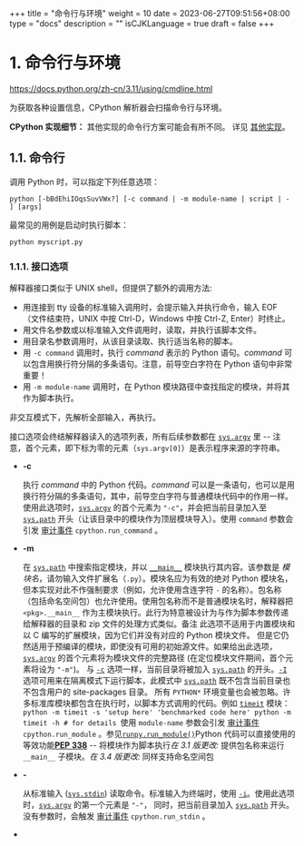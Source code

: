 +++
title = "命令行与环境"
weight = 10
date = 2023-06-27T09:51:56+08:00
type = "docs"
description = ""
isCJKLanguage = true
draft = false
+++

# 1. 命令行与环境

https://docs.python.org/zh-cn/3.11/using/cmdline.html

为获取各种设置信息，CPython 解析器会扫描命令行与环境。

**CPython 实现细节：** 其他实现的命令行方案可能会有所不同。 详见 [其他实现](https://docs.python.org/zh-cn/3.11/reference/introduction.html#implementations)。



## 1.1. 命令行

调用 Python 时，可以指定下列任意选项：

```
python [-bBdEhiIOqsSuvVWx?] [-c command | -m module-name | script | - ] [args]
```

最常见的用例是启动时执行脚本：

```
python myscript.py
```



### 1.1.1. 接口选项

解释器接口类似于 UNIX shell，但提供了额外的调用方法:

- 用连接到 tty 设备的标准输入调用时，会提示输入并执行命令，输入 EOF （文件结束符，UNIX 中按 Ctrl-D，Windows 中按 Ctrl-Z, Enter）时终止。
- 用文件名参数或以标准输入文件调用时，读取，并执行该脚本文件。
- 用目录名参数调用时，从该目录读取、执行适当名称的脚本。
- 用 `-c command` 调用时，执行 *command* 表示的 Python 语句。*command* 可以包含用换行符分隔的多条语句。注意，前导空白字符在 Python 语句中非常重要！
- 用 `-m module-name` 调用时，在 Python 模块路径中查找指定的模块，并将其作为脚本执行。

非交互模式下，先解析全部输入，再执行。

接口选项会终结解释器读入的选项列表，所有后续参数都在 [`sys.argv`](https://docs.python.org/zh-cn/3.11/library/sys.html#sys.argv) 里 -- 注意，首个元素，即下标为零的元素（`sys.argv[0]`）是表示程序来源的字符串。

- **-c** <command>

  执行 *command* 中的 Python 代码。*command* 可以是一条语句，也可以是用换行符分隔的多条语句，其中，前导空白字符与普通模块代码中的作用一样。使用此选项时，[`sys.argv`](https://docs.python.org/zh-cn/3.11/library/sys.html#sys.argv) 的首个元素为 `"-c"`，并会把当前目录加入至 [`sys.path`](https://docs.python.org/zh-cn/3.11/library/sys.html#sys.path) 开头（让该目录中的模块作为顶层模块导入）。使用 `command` 参数会引发 [审计事件](https://docs.python.org/zh-cn/3.11/library/sys.html#auditing) `cpython.run_command` 。

- **-m** <module-name>

  在 [`sys.path`](https://docs.python.org/zh-cn/3.11/library/sys.html#sys.path) 中搜索指定模块，并以 [`__main__`](https://docs.python.org/zh-cn/3.11/library/__main__.html#module-__main__) 模块执行其内容。该参数是 *模块名*，请勿输入文件扩展名（`.py`）。模块名应为有效的绝对 Python 模块名，但本实现对此不作强制要求（例如，允许使用含连字符 `-` 的名称）。包名称（包括命名空间包）也允许使用。使用包名称而不是普通模块名时，解释器把 `<pkg>.__main__` 作为主模块执行。此行为特意被设计为与作为脚本参数传递给解释器的目录和 zip 文件的处理方式类似。备注 此选项不适用于内置模块和以 C 编写的扩展模块，因为它们并没有对应的 Python 模块文件。 但是它仍然适用于预编译的模块，即使没有可用的初始源文件。如果给出此选项，[`sys.argv`](https://docs.python.org/zh-cn/3.11/library/sys.html#sys.argv) 的首个元素将为模块文件的完整路径 (在定位模块文件期间，首个元素将设为 `"-m"`)。 与 [`-c`](https://docs.python.org/zh-cn/3.11/using/cmdline.html#cmdoption-c) 选项一样，当前目录将被加入 [`sys.path`](https://docs.python.org/zh-cn/3.11/library/sys.html#sys.path) 的开头。[`-I`](https://docs.python.org/zh-cn/3.11/using/cmdline.html#cmdoption-I) 选项可用来在隔离模式下运行脚本，此模式中 [`sys.path`](https://docs.python.org/zh-cn/3.11/library/sys.html#sys.path) 既不包含当前目录也不包含用户的 site-packages 目录。 所有 `PYTHON*` 环境变量也会被忽略。许多标准库模块都包含在执行时，以脚本方式调用的代码。例如 [`timeit`](https://docs.python.org/zh-cn/3.11/library/timeit.html#module-timeit) 模块：`python -m timeit -s 'setup here' 'benchmarked code here' python -m timeit -h # for details `使用 `module-name` 参数会引发 [审计事件](https://docs.python.org/zh-cn/3.11/library/sys.html#auditing) `cpython.run_module` 。参见[`runpy.run_module()`](https://docs.python.org/zh-cn/3.11/library/runpy.html#runpy.run_module)Python 代码可以直接使用的等效功能[**PEP 338**](https://peps.python.org/pep-0338/) -- 将模块作为脚本执行*在 3.1 版更改:* 提供包名称来运行 `__main__` 子模块。*在 3.4 版更改:* 同样支持命名空间包



- **-**

  从标准输入 ([`sys.stdin`](https://docs.python.org/zh-cn/3.11/library/sys.html#sys.stdin)) 读取命令。标准输入为终端时，使用 [`-i`](https://docs.python.org/zh-cn/3.11/using/cmdline.html#cmdoption-i)。使用此选项时，[`sys.argv`](https://docs.python.org/zh-cn/3.11/library/sys.html#sys.argv) 的第一个元素是 `"-"`， 同时，把当前目录加入 [`sys.path`](https://docs.python.org/zh-cn/3.11/library/sys.html#sys.path) 开头。没有参数时，会触发 [审计事件](https://docs.python.org/zh-cn/3.11/library/sys.html#auditing) `cpython.run_stdin` 。



- **<script>**

  执行 *script* 中的 Python 代码，该参数应为（绝对或相对）文件系统路径，指向 Python 文件、包含 `__main__.py` 文件的目录，或包含 `__main__.py` 文件的 zip 文件。给出此选项时，[`sys.argv`](https://docs.python.org/zh-cn/3.11/library/sys.html#sys.argv) 的第一个元素就是在命令行中指定的脚本名称。如果脚本名称直接指向 Python 文件，则把该文件所在目录加入 [`sys.path`](https://docs.python.org/zh-cn/3.11/library/sys.html#sys.path) 的开头，并且把该文件当作 [`__main__`](https://docs.python.org/zh-cn/3.11/library/__main__.html#module-__main__) 模块来执行。如果脚本名称指向目录或 zip 文件，则把脚本名加入 [`sys.path`](https://docs.python.org/zh-cn/3.11/library/sys.html#sys.path) 的开头，并把该位置中的 `__main__.py` 文件当作 [`__main__`](https://docs.python.org/zh-cn/3.11/library/__main__.html#module-__main__) 模块来执行。[`-I`](https://docs.python.org/zh-cn/3.11/using/cmdline.html#cmdoption-I) 选项以隔离模式运行脚本，此模式中，[`sys.path`](https://docs.python.org/zh-cn/3.11/library/sys.html#sys.path) 既不包含脚本目录，也不包含用户的 site-packages 目录，还会忽略所有 `PYTHON*` 环境变量。使用 `filename` 参数会引发 [审计事件](https://docs.python.org/zh-cn/3.11/library/sys.html#auditing) `cpython.run_file` 。参见[`runpy.run_path()`](https://docs.python.org/zh-cn/3.11/library/runpy.html#runpy.run_path)Python 代码可以直接使用的等效功能

未给出接口选项时，使用 [`-i`](https://docs.python.org/zh-cn/3.11/using/cmdline.html#cmdoption-i)，`sys.argv[0]` 为空字符串 (`""`)，并把当前目录加至 [`sys.path`](https://docs.python.org/zh-cn/3.11/library/sys.html#sys.path) 的开头。 此外，如果系统支持，还能自动启用 tab 补全和历史编辑（参见 [Readline 配置](https://docs.python.org/zh-cn/3.11/library/site.html#rlcompleter-config)）。

参见

 

[调用解释器](https://docs.python.org/zh-cn/3.11/tutorial/interpreter.html#tut-invoking)

*在 3.4 版更改:* 自动启用 tab 补全和历史编辑。



### 1.1.2. 通用选项

- **-?**

- **-h**

- **--help**

  Print a short description of all command line options and corresponding environment variables and exit.

- **--help-env**

  Print a short description of Python-specific environment variables and exit.*3.11 新版功能.*

- **--help-xoptions**

  Print a description of implementation-specific [`-X`](https://docs.python.org/zh-cn/3.11/using/cmdline.html#cmdoption-X) options and exit.*3.11 新版功能.*

- **--help-all**

  Print complete usage information and exit.*3.11 新版功能.*

- **-V**

- **--version**

  输出 Python 版本号并退出。示例如下：`Python 3.8.0b2+ `输入两次 `V` 选项时，输出更多构建信息，例如：`Python 3.8.0b2+ (3.8:0c076caaa8, Apr 20 2019, 21:55:00) [GCC 6.2.0 20161005] `*3.6 新版功能:* `-VV` 选项。



### 1.1.3. 其他选项

- **-b**

  用 [`str`](https://docs.python.org/zh-cn/3.11/library/stdtypes.html#str) 与 [`bytes`](https://docs.python.org/zh-cn/3.11/library/stdtypes.html#bytes) 或 [`bytearray`](https://docs.python.org/zh-cn/3.11/library/stdtypes.html#bytearray) 对比， 或对比 [`bytes`](https://docs.python.org/zh-cn/3.11/library/stdtypes.html#bytes) 与 [`int`](https://docs.python.org/zh-cn/3.11/library/functions.html#int) 时，会发出警告。重复给出该选项（`-bb`）时会报错。*在 3.5 版更改:* 影响 [`bytes`](https://docs.python.org/zh-cn/3.11/library/stdtypes.html#bytes) 与 [`int`](https://docs.python.org/zh-cn/3.11/library/functions.html#int) 的比较。

- **-B**

  给出此选项时，Python 不在导入源模块时写入 `.pyc` 文件。另请参阅 [`PYTHONDONTWRITEBYTECODE`](https://docs.python.org/zh-cn/3.11/using/cmdline.html#envvar-PYTHONDONTWRITEBYTECODE)。

- **--check-hash-based-pycs** default|always|never

  控制基于哈希值的 `.pyc` 文件的验证行为。 参见 [已缓存字节码的失效](https://docs.python.org/zh-cn/3.11/reference/import.html#pyc-invalidation)。 当设为 `default` 时，已选定和未选定的基于哈希值的字节码缓存文件将根据其默认语义进行验证。 当设为 `always` 时，所有基于哈希值的 `.pyc` 文件，不论是已选定还是未选定的都将根据其对应的源文件进行验证。 当设为 `never` 时，基于哈希值的 `.pyc` 文件将不会根据其对应的源文件进行验证。基于时间戳的 `.pyc` 文件的语义不会受此选项影响。

- **-d**

  开启解析器调试输出（限专家使用，依赖于编译选项）。 另请参阅 [`PYTHONDEBUG`](https://docs.python.org/zh-cn/3.11/using/cmdline.html#envvar-PYTHONDEBUG)。

- **-E**

  忽略所有 `PYTHON*` 环境变量，例如，已设置的 [`PYTHONPATH`](https://docs.python.org/zh-cn/3.11/using/cmdline.html#envvar-PYTHONPATH) 和 [`PYTHONHOME`](https://docs.python.org/zh-cn/3.11/using/cmdline.html#envvar-PYTHONHOME)。See also the [`-P`](https://docs.python.org/zh-cn/3.11/using/cmdline.html#cmdoption-P) and [`-I`](https://docs.python.org/zh-cn/3.11/using/cmdline.html#cmdoption-I) (isolated) options.

- **-i**

  脚本是第一个参数，或使用 [`-c`](https://docs.python.org/zh-cn/3.11/using/cmdline.html#cmdoption-c) 时，即便 [`sys.stdin`](https://docs.python.org/zh-cn/3.11/library/sys.html#sys.stdin) 不是终端，执行脚本或命令后，也会进入交互模式。不读取 [`PYTHONSTARTUP`](https://docs.python.org/zh-cn/3.11/using/cmdline.html#envvar-PYTHONSTARTUP) 文件。本选项用于，脚本触发异常时，检查全局变量或堆栈回溯。 详见 [`PYTHONINSPECT`](https://docs.python.org/zh-cn/3.11/using/cmdline.html#envvar-PYTHONINSPECT)。

- **-I**

  Run Python in isolated mode. This also implies [`-E`](https://docs.python.org/zh-cn/3.11/using/cmdline.html#cmdoption-E), [`-P`](https://docs.python.org/zh-cn/3.11/using/cmdline.html#cmdoption-P) and [`-s`](https://docs.python.org/zh-cn/3.11/using/cmdline.html#cmdoption-s) options.In isolated mode [`sys.path`](https://docs.python.org/zh-cn/3.11/library/sys.html#sys.path) contains neither the script's directory nor the user's site-packages directory. All `PYTHON*` environment variables are ignored, too. Further restrictions may be imposed to prevent the user from injecting malicious code.*3.4 新版功能.*

- **-O**

  移除 assert 语句以及任何以 [`__debug__`](https://docs.python.org/zh-cn/3.11/library/constants.html#debug__) 的值作为条件的代码。 通过在 `.pyc` 扩展名之前添加 `.opt-1` 来扩充已编译文件 ([bytecode](https://docs.python.org/zh-cn/3.11/glossary.html#term-bytecode)) 的文件名 (参见 [**PEP 488**](https://peps.python.org/pep-0488/))。 另请参阅 [`PYTHONOPTIMIZE`](https://docs.python.org/zh-cn/3.11/using/cmdline.html#envvar-PYTHONOPTIMIZE)。*在 3.5 版更改:* 依据 [**PEP 488**](https://peps.python.org/pep-0488/) 修改 `.pyc` 文件名。

- **-OO**

  在启用 [`-O`](https://docs.python.org/zh-cn/3.11/using/cmdline.html#cmdoption-O) 的同时丢弃文档字符串。 通过在 `.pyc` 扩展名之前添加 `.opt-2` 来扩展已编译文件 ([bytecode](https://docs.python.org/zh-cn/3.11/glossary.html#term-bytecode)) 的文件名 (参见 [**PEP 488**](https://peps.python.org/pep-0488/))。*在 3.5 版更改:* 依据 [**PEP 488**](https://peps.python.org/pep-0488/) 修改 `.pyc` 文件名。

- **-P**

  Don't prepend a potentially unsafe path to [`sys.path`](https://docs.python.org/zh-cn/3.11/library/sys.html#sys.path):`python -m module` command line: Don't prepend the current working directory.`python script.py` command line: Don't prepend the script's directory. If it's a symbolic link, resolve symbolic links.`python -c code` and `python` (REPL) command lines: Don't prepend an empty string, which means the current working directory.See also the [`PYTHONSAFEPATH`](https://docs.python.org/zh-cn/3.11/using/cmdline.html#envvar-PYTHONSAFEPATH) environment variable, and [`-E`](https://docs.python.org/zh-cn/3.11/using/cmdline.html#cmdoption-E) and [`-I`](https://docs.python.org/zh-cn/3.11/using/cmdline.html#cmdoption-I) (isolated) options.*3.11 新版功能.*

- **-q**

  即使在交互模式下也不显示版权和版本信息。*3.2 新版功能.*

- **-R**

  开启哈希随机化。 此选项权 [`PYTHONHASHSEED`](https://docs.python.org/zh-cn/3.11/using/cmdline.html#envvar-PYTHONHASHSEED) 环境变量设置为 `0` 时起作用，因为哈希随机化是默认启用的。在Python的早期版本中，此选项启用哈希随机化，将 str 和 bytes 的对象 `__hash__()` 的值 "加盐" 为不可预测的随机值。虽然它们在单个Python进程中保持不变，但是在重复调用的Python进程之间它们是不可预测的。Hash randomization is intended to provide protection against a denial-of-service caused by carefully chosen inputs that exploit the worst case performance of a dict construction, O(n2) complexity. See http://ocert.org/advisories/ocert-2011-003.html for details.[`PYTHONHASHSEED`](https://docs.python.org/zh-cn/3.11/using/cmdline.html#envvar-PYTHONHASHSEED) 允许你为哈希种子密码设置一个固定值。*在 3.7 版更改:* 此选项不会再被忽略。*3.2.3 新版功能.*

- **-s**

  不要将 [`用户 site-packages 目录`](https://docs.python.org/zh-cn/3.11/library/site.html#site.USER_SITE) 添加到 [`sys.path`](https://docs.python.org/zh-cn/3.11/library/sys.html#sys.path)。参见 [**PEP 370**](https://peps.python.org/pep-0370/) -- 分用户的 site-packages 目录

- **-S**

  禁用 [`site`](https://docs.python.org/zh-cn/3.11/library/site.html#module-site) 的导入及其所附带的基于站点对 [`sys.path`](https://docs.python.org/zh-cn/3.11/library/sys.html#sys.path) 的操作。 如果 [`site`](https://docs.python.org/zh-cn/3.11/library/site.html#module-site) 会在稍后被显式地导入也会禁用这些操作 (如果你希望触发它们则应调用 [`site.main()`](https://docs.python.org/zh-cn/3.11/library/site.html#site.main))。

- **-u**

  强制 stdout 和 stderr 流不使用缓冲。 此选项对 stdin 流无影响。另请参阅 [`PYTHONUNBUFFERED`](https://docs.python.org/zh-cn/3.11/using/cmdline.html#envvar-PYTHONUNBUFFERED)。*在 3.7 版更改:* stdout 和 stderr 流在文本层现在不使用缓冲。

- **-v**

  每次在初始化模块时会打印一条信息，显示被加载的地方（文件名或内置模块名）。当给出两个v（ `-vv` ）时，搜索模块时会为每个文件打印一条信息。退出时模块清理的信息也会给出来。*在 3.10 版更改:* 由 [`site`](https://docs.python.org/zh-cn/3.11/library/site.html#module-site) 模块可以得到将要处理的站点路径和 `.pth` 文件。参阅 [`PYTHONVERBOSE`](https://docs.python.org/zh-cn/3.11/using/cmdline.html#envvar-PYTHONVERBOSE) 。



- **-W** arg

  警告信息的控制。Python 的警告机制默认将警告信息打印到 [`sys.stderr`](https://docs.python.org/zh-cn/3.11/library/sys.html#sys.stderr)。最简单的设置是将某个特定操作无条件地应用于进程所发出所有警告 (即使是在默认情况下会忽略的那些警告):`-Wdefault  # Warn once per call location -Werror    # Convert to exceptions -Walways   # Warn every time -Wmodule   # Warn once per calling module -Wonce     # Warn once per Python process -Wignore   # Never warn `action 名可以根据需要进行缩写，解释器将会解析为合适的名称。例如，`-Wi` 与 `-Wignore` 相同。完整的参数如下：`action:message:category:module:lineno `空字段匹配所有值；尾部的空字段可以省略。例如，`-W ignore::DeprecationWarning` 将忽略所有的 DeprecationWarning 警告。*action* 字段如上所述，但只适用于匹配其余字段的警告。*message* 字段必须与整个警告信息相匹配；不区分大小写。*category* 字段与警告类别相匹配（`DeprecationWarning` 等）。必须是个类名；检测消息的实际警告类别是否为指定类别的子类。The *module* field matches the (fully qualified) module name; this match is case-sensitive.*lineno* 字段匹配行号，其中 0 匹配所有行号，相当于省略了行号。可以给出多个 [`-W`](https://docs.python.org/zh-cn/3.11/using/cmdline.html#cmdoption-W) 选项；当某条警告信息匹配上多个选项时，将执行最后一个匹配项的操作。非法 [`-W`](https://docs.python.org/zh-cn/3.11/using/cmdline.html#cmdoption-W) 选项将被忽略（不过，在触发第一条警告时，会打印出一条无效选项的警告信息）。警告信息还可以用 [`PYTHONWARNINGS`](https://docs.python.org/zh-cn/3.11/using/cmdline.html#envvar-PYTHONWARNINGS) 环境变量来控制，也可以在 Python 程序中用 [`warnings`](https://docs.python.org/zh-cn/3.11/library/warnings.html#module-warnings) 模块进行控制。例如， [`warnings.filterwarnings()`](https://docs.python.org/zh-cn/3.11/library/warnings.html#warnings.filterwarnings) 函数可对警告信息使用正则表达式。请参阅 [警告过滤器](https://docs.python.org/zh-cn/3.11/library/warnings.html#warning-filter) 和 [警告过滤器的介绍](https://docs.python.org/zh-cn/3.11/library/warnings.html#describing-warning-filters) 了解更多细节。

- **-x**

  跳过源中第一行，以允许使用非 Unix 形式的 `#!cmd`。 这适用于 DOS 专属的破解操作。

- **-X**

  保留用于各种具体实现专属的选项。 CPython 目前定义了下列可用的值：`-X faulthandler` to enable [`faulthandler`](https://docs.python.org/zh-cn/3.11/library/faulthandler.html#module-faulthandler). See also [`PYTHONFAULTHANDLER`](https://docs.python.org/zh-cn/3.11/using/cmdline.html#envvar-PYTHONFAULTHANDLER).`-X showrefcount` 可在程序结束时或在交互式解释器每条语句后，输出总的引用计数和使用的内存块数。这只适用于 [调试版本](https://docs.python.org/zh-cn/3.11/using/configure.html#debug-build)。`-X tracemalloc` to start tracing Python memory allocations using the [`tracemalloc`](https://docs.python.org/zh-cn/3.11/library/tracemalloc.html#module-tracemalloc) module. By default, only the most recent frame is stored in a traceback of a trace. Use `-X tracemalloc=NFRAME` to start tracing with a traceback limit of *NFRAME* frames. See [`tracemalloc.start()`](https://docs.python.org/zh-cn/3.11/library/tracemalloc.html#tracemalloc.start) and [`PYTHONTRACEMALLOC`](https://docs.python.org/zh-cn/3.11/using/cmdline.html#envvar-PYTHONTRACEMALLOC) for more information.`-X int_max_str_digits` configures the [integer string conversion length limitation](https://docs.python.org/zh-cn/3.11/library/stdtypes.html#int-max-str-digits). See also [`PYTHONINTMAXSTRDIGITS`](https://docs.python.org/zh-cn/3.11/using/cmdline.html#envvar-PYTHONINTMAXSTRDIGITS).`-X importtime` 显示每次导入耗费的时间。 它会显示模块名称，累计时间（包括嵌套的导入）和自身时间（排除嵌套的导入）。 请注意它的输出在多线程应用程序中可能会出错。 典型用法如 `python3 -X importtime -c 'import asyncio'`。 另请参阅 [`PYTHONPROFILEIMPORTTIME`](https://docs.python.org/zh-cn/3.11/using/cmdline.html#envvar-PYTHONPROFILEIMPORTTIME)。`-X dev`: 启用 [Python 开发模式](https://docs.python.org/zh-cn/3.11/library/devmode.html#devmode)，引入在默认情况下启用会导致开销过大的运行时检查。`-X utf8` enables the [Python UTF-8 Mode](https://docs.python.org/zh-cn/3.11/library/os.html#utf8-mode). `-X utf8=0` explicitly disables [Python UTF-8 Mode](https://docs.python.org/zh-cn/3.11/library/os.html#utf8-mode) (even when it would otherwise activate automatically). See also [`PYTHONUTF8`](https://docs.python.org/zh-cn/3.11/using/cmdline.html#envvar-PYTHONUTF8).`-X pycache_prefix=PATH` 允许将 `.pyc` 文件写入以给定目录为根的并行树，而不是代码树。另见 [`PYTHONPYCACHEPREFIX`](https://docs.python.org/zh-cn/3.11/using/cmdline.html#envvar-PYTHONPYCACHEPREFIX) 。`-X warn_default_encoding` issues a [`EncodingWarning`](https://docs.python.org/zh-cn/3.11/library/exceptions.html#EncodingWarning) when the locale-specific default encoding is used for opening files. See also [`PYTHONWARNDEFAULTENCODING`](https://docs.python.org/zh-cn/3.11/using/cmdline.html#envvar-PYTHONWARNDEFAULTENCODING).`-X no_debug_ranges` disables the inclusion of the tables mapping extra location information (end line, start column offset and end column offset) to every instruction in code objects. This is useful when smaller code objects and pyc files are desired as well as suppressing the extra visual location indicators when the interpreter displays tracebacks. See also [`PYTHONNODEBUGRANGES`](https://docs.python.org/zh-cn/3.11/using/cmdline.html#envvar-PYTHONNODEBUGRANGES).`-X frozen_modules` determines whether or not frozen modules are ignored by the import machinery. A value of "on" means they get imported and "off" means they are ignored. The default is "on" if this is an installed Python (the normal case). If it's under development (running from the source tree) then the default is "off". Note that the "importlib_bootstrap" and "importlib_bootstrap_external" frozen modules are always used, even if this flag is set to "off".它还允许传入任意值并通过 [`sys._xoptions`](https://docs.python.org/zh-cn/3.11/library/sys.html#sys._xoptions) 字典来提取这些值。*在 3.2 版更改:* 增加了 [`-X`](https://docs.python.org/zh-cn/3.11/using/cmdline.html#cmdoption-X) 选项。*3.3 新版功能:* `-X faulthandler` 选项。*3.4 新版功能:* `-X showrefcount` 与 `-X tracemalloc` 选项。*3.6 新版功能:* `-X showalloccount` 选项。*3.7 新版功能:* `-X importtime`, `-X dev` 与 `-X utf8` 选项。*3.8 新版功能:* `-X pycache_prefix` 选项。 `-X dev` 选项现在在 [`io.IOBase`](https://docs.python.org/zh-cn/3.11/library/io.html#io.IOBase) 析构函数中记录 `close()` 异常。*在 3.9 版更改:* 使用 `-X dev` 选项，在字符串编码和解码操作时检查 *encoding* 和 *errors* 参数。The `-X showalloccount` 选项已被移除。*3.10 新版功能:* `-X warn_default_encoding` 选项。*从版本 3.9 起弃用，在版本 3.10 中移除。:* The `-X oldparser` option.*3.11 新版功能:* The `-X no_debug_ranges` option.*3.11 新版功能:* The `-X frozen_modules` option.*3.11 新版功能:* The `-X int_max_str_digits` option.

### 1.1.4. 不应当使用的选项

- **-J**

  保留给 [Jython](https://www.jython.org/) 使用。



## 1.2. 环境变量

这些环境变量会影响 Python 的行为，它们是在命令行开关之前被处理的，但 -E 或 -I 除外。 根据约定，当存在冲突时命令行开关会覆盖环境变量的设置。

- **PYTHONHOME**

  更改标准 Python 库的位置。 默认情况下库是在 `*prefix*/lib/python*version*` 和 `*exec_prefix*/lib/python*version*` 中搜索，其中 `*prefix*` 和 `*exec_prefix*` 是由安装位置确定的目录，默认都位于 `/usr/local`。当 [`PYTHONHOME`](https://docs.python.org/zh-cn/3.11/using/cmdline.html#envvar-PYTHONHOME) 被设为单个目录时，它的值会同时替代 `*prefix*` 和 `*exec_prefix*`。 要为两者指定不同的值，请将 [`PYTHONHOME`](https://docs.python.org/zh-cn/3.11/using/cmdline.html#envvar-PYTHONHOME) 设为 `*prefix*:*exec_prefix*`。

- **PYTHONPATH**

  增加模块文件默认搜索路径。 所用格式与终端的 `PATH` 相同：一个或多个由 [`os.pathsep`](https://docs.python.org/zh-cn/3.11/library/os.html#os.pathsep) 分隔的目录路径名称（例如 Unix 上用冒号而在 Windows 上用分号）。 默认忽略不存在的目录。除了普通目录之外，单个 [`PYTHONPATH`](https://docs.python.org/zh-cn/3.11/using/cmdline.html#envvar-PYTHONPATH) 条目可以引用包含纯Python模块的zip文件（源代码或编译形式）。无法从zip文件导入扩展模块。默认索引路径依赖于安装路径，但通常都是以 `*prefix*/lib/python*version*` 开始 (参见上文中的 [`PYTHONHOME`](https://docs.python.org/zh-cn/3.11/using/cmdline.html#envvar-PYTHONHOME))。 它 *总是* 会被添加到 [`PYTHONPATH`](https://docs.python.org/zh-cn/3.11/using/cmdline.html#envvar-PYTHONPATH)。有一个附加目录将被插入到索引路径的 [`PYTHONPATH`](https://docs.python.org/zh-cn/3.11/using/cmdline.html#envvar-PYTHONPATH) 之前，正如上文中 [接口选项](https://docs.python.org/zh-cn/3.11/using/cmdline.html#using-on-interface-options) 所描述的。 搜索路径可以在 Python 程序内作为变量 [`sys.path`](https://docs.python.org/zh-cn/3.11/library/sys.html#sys.path) 来进行操作。

- **PYTHONSAFEPATH**

  If this is set to a non-empty string, don't prepend a potentially unsafe path to [`sys.path`](https://docs.python.org/zh-cn/3.11/library/sys.html#sys.path): see the [`-P`](https://docs.python.org/zh-cn/3.11/using/cmdline.html#cmdoption-P) option for details.*3.11 新版功能.*

- **PYTHONPLATLIBDIR**

  如果它被设为非空字符串，则会覆盖 [`sys.platlibdir`](https://docs.python.org/zh-cn/3.11/library/sys.html#sys.platlibdir) 值。*3.9 新版功能.*

- **PYTHONSTARTUP**

  这如果是一个可读文件的名称，该文件中的 Python 命令会在交互模式的首个提示符显示之前被执行。 该文件会在与交互式命令执行所在的同一命名空间中被执行，因此其中所定义或导入的对象可以在交互式会话中无限制地使用。 你还可以在这个文件中修改提示符 [`sys.ps1`](https://docs.python.org/zh-cn/3.11/library/sys.html#sys.ps1) 和 [`sys.ps2`](https://docs.python.org/zh-cn/3.11/library/sys.html#sys.ps2) 以及钩子 [`sys.__interactivehook__`](https://docs.python.org/zh-cn/3.11/library/sys.html#sys.__interactivehook__)。使用 `filename` 参数会引发 [审计事件](https://docs.python.org/zh-cn/3.11/library/sys.html#auditing) `cpython.run_startup` 。

- **PYTHONOPTIMIZE**

  这如果被设为一个非空字符串，它就相当于指定 [`-O`](https://docs.python.org/zh-cn/3.11/using/cmdline.html#cmdoption-O) 选项。 如果设为一个整数，则它就相当于多次指定 [`-O`](https://docs.python.org/zh-cn/3.11/using/cmdline.html#cmdoption-O)。

- **PYTHONBREAKPOINT**

  此变量如果被设定，它会使用加点号的路径标记一个可调用对象。 包含该可调用对象的模块将被导入，随后该可调用对象将由 [`sys.breakpointhook()`](https://docs.python.org/zh-cn/3.11/library/sys.html#sys.breakpointhook) 的默认实现来运行，后者自身将由内置的 [`breakpoint()`](https://docs.python.org/zh-cn/3.11/library/functions.html#breakpoint) 来调用。 如果未设定，或设定为空字符串，则它相当于值 "pdb.set_trace"。 将此变量设为字符串 "0" 会导致 [`sys.breakpointhook()`](https://docs.python.org/zh-cn/3.11/library/sys.html#sys.breakpointhook) 的默认实现不做任何事而直接返回。*3.7 新版功能.*

- **PYTHONDEBUG**

  此变量如果被设为一个非空字符串，它就相当于指定 [`-d`](https://docs.python.org/zh-cn/3.11/using/cmdline.html#cmdoption-d) 选项。 如果设为一个整数，则它就相当于多次指定 [`-d`](https://docs.python.org/zh-cn/3.11/using/cmdline.html#cmdoption-d)。

- **PYTHONINSPECT**

  此变量如果被设为一个非空字符串，它就相当于指定 [`-i`](https://docs.python.org/zh-cn/3.11/using/cmdline.html#cmdoption-i) 选项。此变量也可由 Python 代码使用 [`os.environ`](https://docs.python.org/zh-cn/3.11/library/os.html#os.environ) 来修改以在程序终结时强制检查模式。

- **PYTHONUNBUFFERED**

  此变量如果被设为一个非空字符串，它就相当于指定 [`-u`](https://docs.python.org/zh-cn/3.11/using/cmdline.html#cmdoption-u) 选项。

- **PYTHONVERBOSE**

  此变量如果被设为一个非空字符串，它就相当于指定 [`-v`](https://docs.python.org/zh-cn/3.11/using/cmdline.html#cmdoption-1) 选项。 如果设为一个整数，则它就相当于多次指定 [`-v`](https://docs.python.org/zh-cn/3.11/using/cmdline.html#cmdoption-1)。

- **PYTHONCASEOK**

  如果设置了此变量，Python 将忽略 [`import`](https://docs.python.org/zh-cn/3.11/reference/simple_stmts.html#import) 语句中的大小写。 这仅在 Windows 和 macOS 上有效。

- **PYTHONDONTWRITEBYTECODE**

  此变量如果被设为一个非空字符串，Python 将不会尝试在导入源模块时写入 `.pyc` 文件。 这相当于指定 [`-B`](https://docs.python.org/zh-cn/3.11/using/cmdline.html#cmdoption-B) 选项。

- **PYTHONPYCACHEPREFIX**

  如果设置了此选项，Python将在镜像目录树中的此路径中写入 `.pyc` 文件，而不是源树中的 `__pycache__` 目录中。这相当于指定 [`-X`](https://docs.python.org/zh-cn/3.11/using/cmdline.html#cmdoption-X) `pycache_prefix=PATH` 选项。*3.8 新版功能.*

- **PYTHONHASHSEED**

  如果此变量未设置或设为 `random`，将使用一个随机值作为 str 和 bytes 对象哈希运算的种子。如果 [`PYTHONHASHSEED`](https://docs.python.org/zh-cn/3.11/using/cmdline.html#envvar-PYTHONHASHSEED) 被设为一个整数值，它将被作为固定的种子数用来生成哈希随机化所涵盖的类型的 hash() 结果。它的目的是允许可复现的哈希运算，例如用于解释器本身的自我检测，或允许一组 python 进程共享哈希值。该整数必须为一个 [0,4294967295] 范围内的十进制数。 指定数值 0 将禁用哈希随机化。*3.2.3 新版功能.*

- **PYTHONINTMAXSTRDIGITS**

  If this variable is set to an integer, it is used to configure the interpreter's global [integer string conversion length limitation](https://docs.python.org/zh-cn/3.11/library/stdtypes.html#int-max-str-digits).*3.11 新版功能.*

- **PYTHONIOENCODING**

  如果此变量在运行解释器之前被设置，它会覆盖通过 `encodingname:errorhandler` 语法设置的 stdin/stdout/stderr 所用编码。 `encodingname` 和 `:errorhandler` 部分都是可选项，与在 [`str.encode()`](https://docs.python.org/zh-cn/3.11/library/stdtypes.html#str.encode) 中的含义相同。对于 stderr，`:errorhandler` 部分会被忽略；处理程序将总是为 `'backslashreplace'`。*在 3.4 版更改:* “encodingname” 部分现在是可选的。*在 3.6 版更改:* 在 Windows 上，对于交互式控制台缓冲区会忽略此变量所指定的编码，除非还指定了 [`PYTHONLEGACYWINDOWSSTDIO`](https://docs.python.org/zh-cn/3.11/using/cmdline.html#envvar-PYTHONLEGACYWINDOWSSTDIO)。 通过标准流重定向的文件和管道则不受其影响。

- **PYTHONNOUSERSITE**

  如果设置了此变量，Python 将不会把 [`用户 site-packages 目录`](https://docs.python.org/zh-cn/3.11/library/site.html#site.USER_SITE) 添加到 [`sys.path`](https://docs.python.org/zh-cn/3.11/library/sys.html#sys.path)。参见 [**PEP 370**](https://peps.python.org/pep-0370/) -- 分用户的 site-packages 目录

- **PYTHONUSERBASE**

  定义 [`用户基准目录`](https://docs.python.org/zh-cn/3.11/library/site.html#site.USER_BASE)，它会在执行 `python setup.py install --user` 时被用来计算 [`用户 site-packages 目录`](https://docs.python.org/zh-cn/3.11/library/site.html#site.USER_SITE) 的路径以及 [Distutils 安装路径](https://docs.python.org/zh-cn/3.11/install/index.html#inst-alt-install-user)。参见 [**PEP 370**](https://peps.python.org/pep-0370/) -- 分用户的 site-packages 目录

- **PYTHONEXECUTABLE**

  如果设置了此环境变量，则 `sys.argv[0]` 将被设为此变量的值而不是通过 C 运行时所获得的值。 这仅在 macOS 上起作用。

- **PYTHONWARNINGS**

  此变量等价于 [`-W`](https://docs.python.org/zh-cn/3.11/using/cmdline.html#cmdoption-W) 选项。 如果被设为一个以逗号分隔的字符串，它就相当于多次指定 [`-W`](https://docs.python.org/zh-cn/3.11/using/cmdline.html#cmdoption-W)，列表中后出现的过滤器优先级会高于列表中先出现的。最简单的设置是将某个特定操作无条件地应用于进程所发出所有警告 (即使是在默认情况下会忽略的那些警告):`PYTHONWARNINGS=default  # Warn once per call location PYTHONWARNINGS=error    # Convert to exceptions PYTHONWARNINGS=always   # Warn every time PYTHONWARNINGS=module   # Warn once per calling module PYTHONWARNINGS=once     # Warn once per Python process PYTHONWARNINGS=ignore   # Never warn `请参阅 [警告过滤器](https://docs.python.org/zh-cn/3.11/library/warnings.html#warning-filter) 和 [警告过滤器的介绍](https://docs.python.org/zh-cn/3.11/library/warnings.html#describing-warning-filters) 了解更多细节。

- **PYTHONFAULTHANDLER**

  如果此环境变量被设为一个非空字符串，[`faulthandler.enable()`](https://docs.python.org/zh-cn/3.11/library/faulthandler.html#faulthandler.enable) 会在启动时被调用：为 `SIGSEGV`, `SIGFPE`, `SIGABRT`, `SIGBUS` 和 `SIGILL` 等信号安装一个处理句柄以转储 Python 回溯信息。 此变量等价于 [`-X`](https://docs.python.org/zh-cn/3.11/using/cmdline.html#cmdoption-X) `faulthandler` 选项。*3.3 新版功能.*

- **PYTHONTRACEMALLOC**

  If this environment variable is set to a non-empty string, start tracing Python memory allocations using the [`tracemalloc`](https://docs.python.org/zh-cn/3.11/library/tracemalloc.html#module-tracemalloc) module. The value of the variable is the maximum number of frames stored in a traceback of a trace. For example, `PYTHONTRACEMALLOC=1` stores only the most recent frame. See the [`tracemalloc.start()`](https://docs.python.org/zh-cn/3.11/library/tracemalloc.html#tracemalloc.start) function for more information. This is equivalent to setting the [`-X`](https://docs.python.org/zh-cn/3.11/using/cmdline.html#cmdoption-X) `tracemalloc` option.*3.4 新版功能.*

- **PYTHONPROFILEIMPORTTIME**

  If this environment variable is set to a non-empty string, Python will show how long each import takes. This is equivalent to setting the [`-X`](https://docs.python.org/zh-cn/3.11/using/cmdline.html#cmdoption-X) `importtime` option.*3.7 新版功能.*

- **PYTHONASYNCIODEBUG**

  如果此变量被设为一个非空字符串，则会启用 [`asyncio`](https://docs.python.org/zh-cn/3.11/library/asyncio.html#module-asyncio) 模块的 [调试模式](https://docs.python.org/zh-cn/3.11/library/asyncio-dev.html#asyncio-debug-mode)。*3.4 新版功能.*

- **PYTHONMALLOC**

  设置 Python 内存分配器和/或安装调试钩子。设置 Python 所使用的内存分配器族群：`default`: 使用 [默认内存分配器](https://docs.python.org/zh-cn/3.11/c-api/memory.html#default-memory-allocators)。`malloc`: 对所有域 (`PYMEM_DOMAIN_RAW`, `PYMEM_DOMAIN_MEM`, `PYMEM_DOMAIN_OBJ`) 使用 C 库的 `malloc()` 函数。`pymalloc`: 对 `PYMEM_DOMAIN_MEM` 和 `PYMEM_DOMAIN_OBJ` 域使用 [pymalloc 分配器](https://docs.python.org/zh-cn/3.11/c-api/memory.html#pymalloc) 而对 `PYMEM_DOMAIN_RAW` 域使用 `malloc()` 函数。安装 [调试钩子](https://docs.python.org/zh-cn/3.11/c-api/memory.html#pymem-debug-hooks) ：`debug`: 在 [默认内存分配器](https://docs.python.org/zh-cn/3.11/c-api/memory.html#default-memory-allocators) 之上安装调试钩子。`malloc_debug`: 与 `malloc` 相同但还会安装调试钩子。`pymalloc_debug`: 与 `pymalloc` 相同但还会安装调试钩子。*在 3.7 版更改:* 增加了 `"default"` 分配器。*3.6 新版功能.*

- **PYTHONMALLOCSTATS**

  如果设为一个非空字符串，Python 将在每次创建新的 pymalloc 对象区域以及在关闭时打印 [pymalloc 内存分配器](https://docs.python.org/zh-cn/3.11/c-api/memory.html#pymalloc) 的统计信息。如果 [`PYTHONMALLOC`](https://docs.python.org/zh-cn/3.11/using/cmdline.html#envvar-PYTHONMALLOC) 环境变量被用来强制开启 C 库的 `malloc()` 分配器，或者如果 Python 的配置不支持 `pymalloc`，则此变量将被忽略。*在 3.6 版更改:* 此变量现在也可以被用于在发布模式下编译的 Python。 如果它被设置为一个空字符串则将没有任何效果。

- **PYTHONLEGACYWINDOWSFSENCODING**

  如果设为非空字符串，默认的 [filesystem encoding and error handler](https://docs.python.org/zh-cn/3.11/glossary.html#term-filesystem-encoding-and-error-handler) 模式将恢复到 3.6 版本之前的值 “mbcs”和“replace”。 否则，将采用新的默认值“utf-8”和“surrogatepass”。这也可以在运行时通过 [`sys._enablelegacywindowsfsencoding()`](https://docs.python.org/zh-cn/3.11/library/sys.html#sys._enablelegacywindowsfsencoding) 来启用。[可用性](https://docs.python.org/zh-cn/3.11/library/intro.html#availability): Windows。*3.6 新版功能:* 更多详情请参阅 [**PEP 529**](https://peps.python.org/pep-0529/)。

- **PYTHONLEGACYWINDOWSSTDIO**

  如果设为一个非空字符串，则不使用新的控制台读取器和写入器。 这意味着 Unicode 字符将根据活动控制台的代码页进行编码，而不是使用 utf-8。如果标准流被重定向（到文件或管道）而不是指向控制台缓冲区则该变量会被忽略。[可用性](https://docs.python.org/zh-cn/3.11/library/intro.html#availability): Windows。*3.6 新版功能.*

- **PYTHONCOERCECLOCALE**

  如果值设为 `0`，将导致主 Python 命令行应用跳过将传统的基于 ASCII 的 C 与 POSIX 区域设置强制转换为更强大的基于 UTF-8 的替代方案。如果此变量 *未被* 设置（或被设为 `0` 以外的值），则覆盖环境变量的 `LC_ALL` 区域选项也不会被设置，并且报告给 `LC_CTYPE` 类别的当前区域选项或者为默认的 `C` 区域，或者为显式指明的基于 ASCII 的 `POSIX` 区域，然后 Python CLI 将在加载解释器运行时之前尝试为 `LC_CTYPE` 类别按指定的顺序配置下列区域选项：`C.UTF-8``C.utf8``UTF-8`如果成功设置了以上区域类别中的一个，则初始化 Python 运行时之前也将在当前进程环境中相应地设置 `LC_CTYPE` 环境变量。 这会确保除了解释器本身和运行于同一进程中的其他可感知区域选项的组件 (例如 GNU `readline` 库) 之外，还能在子进程 (无论这些进程是否在运行 Python 解释器) 以及在查询环境而非当前 C 区域的操作 (例如 Python 自己的 [`locale.getdefaultlocale()`](https://docs.python.org/zh-cn/3.11/library/locale.html#locale.getdefaultlocale)) 中看到更新的设置。(显式地或通过上述的隐式区域强制转换) 配置其中一个区域选项将自动为 [`sys.stdin`](https://docs.python.org/zh-cn/3.11/library/sys.html#sys.stdin) 和 [`sys.stdout`](https://docs.python.org/zh-cn/3.11/library/sys.html#sys.stdout) 启用 `surrogateescape` [错误处理句柄](https://docs.python.org/zh-cn/3.11/library/codecs.html#error-handlers) ([`sys.stderr`](https://docs.python.org/zh-cn/3.11/library/sys.html#sys.stderr) 会继续使用 `backslashreplace` 如同在任何其他区域选项中一样)。 这种流处理行为可以按通常方式使用 [`PYTHONIOENCODING`](https://docs.python.org/zh-cn/3.11/using/cmdline.html#envvar-PYTHONIOENCODING) 来覆盖。出于调试目的，如果激活了区域强制转换，或者如果当 Python 运行时被初始化时某个 *应该* 触发强制转换的区域选项仍处于激活状态则设置 `PYTHONCOERCECLOCALE=warn` 将导致 Python 在 `stderr` 上发出警告消息。还要注意，即使在区域转换转换被禁用，或者在其无法找到合适的目标区域时，默认 [`PYTHONUTF8`](https://docs.python.org/zh-cn/3.11/using/cmdline.html#envvar-PYTHONUTF8) 仍将在传统的基于 ASCII 的区域中被激活。 必须同时禁用这两项特性以强制解释器使用 `ASCII` 而不是 `UTF-8` 作为系统接口。[Availability](https://docs.python.org/zh-cn/3.11/library/intro.html#availability): Unix.*3.7 新版功能:* 请参阅 [**PEP 538**](https://peps.python.org/pep-0538/) 了解详情。

- **PYTHONDEVMODE**

  If this environment variable is set to a non-empty string, enable [Python Development Mode](https://docs.python.org/zh-cn/3.11/library/devmode.html#devmode), introducing additional runtime checks that are too expensive to be enabled by default. This is equivalent to setting the [`-X`](https://docs.python.org/zh-cn/3.11/using/cmdline.html#cmdoption-X) `dev` option.*3.7 新版功能.*

- **PYTHONUTF8**

  如果设为 `1` ，将会启用 [Python UTF-8 模式](https://docs.python.org/zh-cn/3.11/library/os.html#utf8-mode)。若设为 `0` ，则会禁用 [Python UTF-8 模式](https://docs.python.org/zh-cn/3.11/library/os.html#utf8-mode) 。设置任何其他非空字符串会在解释器初始化期间导致错误。*3.7 新版功能.*

- **PYTHONWARNDEFAULTENCODING**

  如果该环境变量设为一个非空字符串，则在采用某地区默认编码时，将会引发一条 [`EncodingWarning`](https://docs.python.org/zh-cn/3.11/library/exceptions.html#EncodingWarning) 。请参阅 [选择性的 EncodingWarning](https://docs.python.org/zh-cn/3.11/library/io.html#io-encoding-warning) 来了解详情。*3.10 新版功能.*

- **PYTHONNODEBUGRANGES**

  If this variable is set, it disables the inclusion of the tables mapping extra location information (end line, start column offset and end column offset) to every instruction in code objects. This is useful when smaller code objects and pyc files are desired as well as suppressing the extra visual location indicators when the interpreter displays tracebacks.*3.11 新版功能.*

### 1.2.1. 调试模式变量

- **PYTHONTHREADDEBUG**

  若设置此变量，Python 将会把线程调试信息打印到 stdout。需要 [Python 的调试版本](https://docs.python.org/zh-cn/3.11/using/configure.html#debug-build)。*从版本 3.10 开始标记为过时，将在版本 3.12 中移除。.*

- **PYTHONDUMPREFS**

  如果设置，Python在关闭解释器，及转储对象和引用计数后仍将保持活动。需用 [`--with-trace-refs`](https://docs.python.org/zh-cn/3.11/using/configure.html#cmdoption-with-trace-refs) 编译选项来配置 Python。

- **PYTHONDUMPREFSFILE=FILENAME**

  If set, Python will dump objects and reference counts still alive after shutting down the interpreter into a file called *FILENAME*.需用 [`--with-trace-refs`](https://docs.python.org/zh-cn/3.11/using/configure.html#cmdoption-with-trace-refs) 编译选项来配置 Python。*3.11 新版功能.*